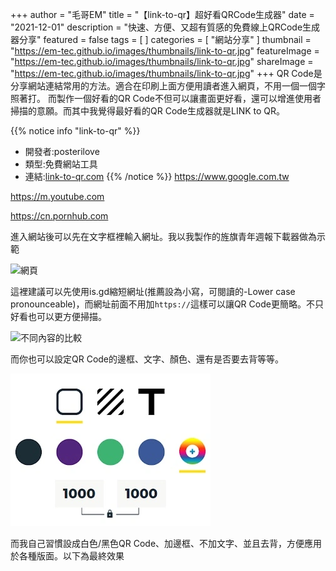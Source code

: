 +++
author = "毛哥EM"
title = "【link-to-qr】超好看QRCode生成器"
date = "2021-12-01"
description = "快速、方便、又超有質感的免費線上QRCode生成器分享"
featured = false
tags = [
]
categories = [
    "網站分享"
]
thumbnail = "https://em-tec.github.io/images/thumbnails/link-to-qr.jpg"
featureImage = "https://em-tec.github.io/images/thumbnails/link-to-qr.jpg"
shareImage = "https://em-tec.github.io/images/thumbnails/link-to-qr.jpg"
+++
QR Code是分享網站連結常用的方法。適合在印刷上面方便用讀者進入網頁，不用一個一個字照著打。
而製作一個好看的QR Code不但可以讓畫面更好看，還可以增進使用者掃描的意願。而其中我覺得最好看的QR Code生成器就是LINK to QR。
<!--more-->
{{% notice info "link-to-qr" %}}

* 開發者:posterilove
* 類型:免費網站工具
* 連結:[link-to-qr.com](https//link-to-qr.com/)
{{% /notice %}}
<https://www.google.com.tw>

<https://m.youtube.com>

<https://cn.pornhub.com>

進入網站後可以先在文字框裡輸入網址。我以我製作的旌旗青年週報下載器做為示範

![網頁](https://EM-Tec.github.io/images/link-to-qr-header.png)

這裡建議可以先使用is.gd縮短網址(推薦設為小寫，可閱讀的-Lower case pronounceable)，而網址前面不用加`https://`這樣可以讓QR Code更簡略。不只好看也可以更方便掃描。

![不同內容的比較](https://EM-Tec.github.io/images/link-to-qr-header.png)

而你也可以設定QR Code的邊框、文字、顏色、還有是否要去背等等。

![link-to-qr可以設定許多參數](/images/link-to-qr-function.webp)

而我自己習慣設成白色/黑色QR Code、加邊框、不加文字、並且去背，方便應用於各種版面。以下為最終效果
